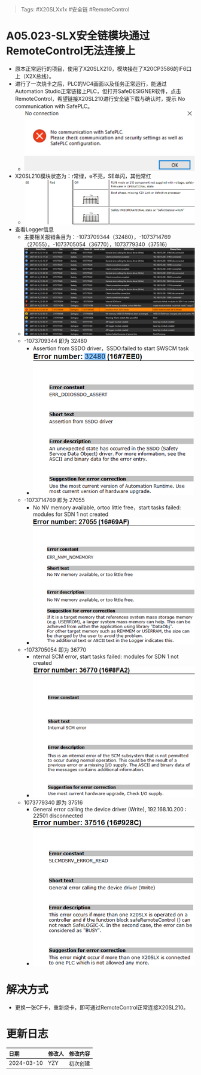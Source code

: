 > Tags: #X20SLXx1x #安全链 #RemoteControl

# A05.023-SLX安全链模块通过RemoteControl无法连接上

- 原本正常运行的项目，使用了X20SLX210，模块接在了X20CP3586的IF6口上（X2X总线）。
- 进行了一次烧卡之后，PLC的VC4画面以及任务正常运行，能通过Automation Studio正常链接上PLC，但打开SafeDESIGNER软件，点击RemoteControl，希望链接X20SL210进行安全链下载与确认时，提示 No communication with SafePLC。
    - ![](FILES/023SLX安全链模块通过RemoteControl无法连接上/image-20240310223619080.png)
- X20SL210模块状态为：r常绿，e不亮，SE单闪，其他常红
    - ![](FILES/023SLX安全链模块通过RemoteControl无法连接上/image-20240310223814734.png)
- 查看Logger信息
    - 主要相关报错条目为：-1073709344（32480），-1073714769（27055），-1073705054（36770），1073779340（37516）
    - ![](FILES/023SLX安全链模块通过RemoteControl无法连接上/image-20240310223837705.png)
    - -1073709344 即为 32480
        - Assertion from SSDO driver，SSDO:failed to start SWSCM task
        - ![](FILES/023SLX安全链模块通过RemoteControl无法连接上/image-20240310223941909.png)
    - -1073714769 即为 27055
        - No NV memory available, ortoo little free，start tasks failed: modules for SDN 1 not created
        - ![](FILES/023SLX安全链模块通过RemoteControl无法连接上/image-20240310224252744.png)
    - -1073705054 即为 36770
        - nternal SCM error, start tasks failed: modules for SDN 1 not created
        - ![](FILES/023SLX安全链模块通过RemoteControl无法连接上/image-20240310224359996.png)
    - 1073779340 即为 37516
        - General error calling the device driver (Write), 192.168.10.200 : 22501 disconnected
        - ![](FILES/023SLX安全链模块通过RemoteControl无法连接上/image-20240310224425166.png)

# 解决方式

- 更换一张CF卡，重新烧卡，即可通过RemoteControl正常连接X20SL210。

# 更新日志

| 日期         | 修改人 | 修改内容 |
| :--------- | :-- | :--- |
| 2024-03-10 | YZY | 初次创建 |
